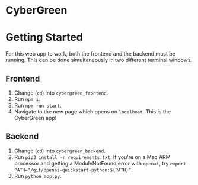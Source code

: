 # CyberGreen

# Getting Started
For this web app to work, both the frontend and the backend must be running. This can be done simultaneously in two different terminal windows.

## Frontend
1. Change (`cd`) into `cybergreen_frontend`.
2. Run `npm i`.
3. Run `npm run start`.
4. Navigate to the new page which opens on `localhost`. This is the CyberGreen app!

## Backend
1. Change (`cd`) into `cybergreen_backend`.
2. Run `pip3 install -r requirements.txt`. If you're on a Mac ARM processor and getting a ModuleNotFound error with `openai`, try `export PATH=“/git/openai-quickstart-python:${PATH}”`.
3. Run `python app.py`.